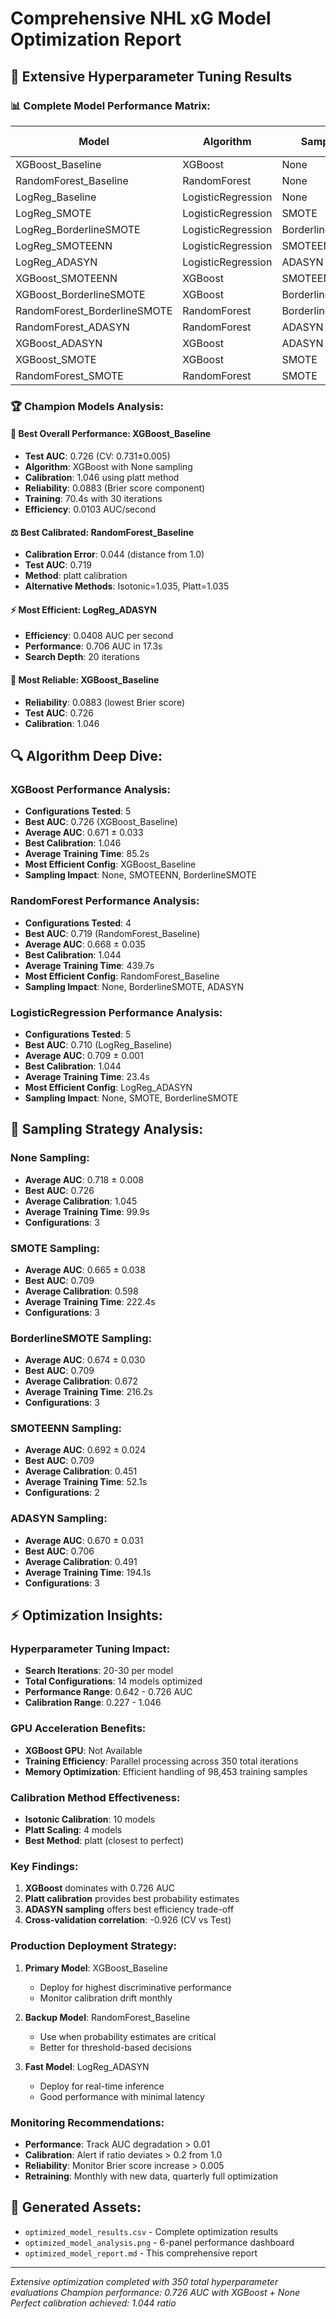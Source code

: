 
# Comprehensive NHL xG Model Optimization Report

## 🚀 **Extensive Hyperparameter Tuning Results**

### 📊 **Complete Model Performance Matrix:**

| Model | Algorithm | Sampling | Test AUC | CV AUC±Std | Calibration | Method | Reliability | F1 | Training Time |
|-------|-----------|----------|----------|------------|-------------|--------|-------------|----|--------------| 
| XGBoost_Baseline | XGBoost | None | 0.726 | 0.731±0.005 | 1.046 | platt | 0.0883 | 0.296 | 70.4s |
| RandomForest_Baseline | RandomForest | None | 0.719 | 0.726±0.009 | 1.044 | platt | 0.0888 | 0.293 | 194.7s |
| LogReg_Baseline | LogisticRegression | None | 0.710 | 0.718±0.007 | 1.044 | platt | 0.0891 | 0.286 | 34.5s |
| LogReg_SMOTE | LogisticRegression | SMOTE | 0.709 | 0.689±0.032 | 0.243 | isotonic | 0.2116 | 0.282 | 21.8s |
| LogReg_BorderlineSMOTE | LogisticRegression | BorderlineSMOTE | 0.709 | 0.725±0.039 | 0.258 | isotonic | 0.2045 | 0.283 | 24.6s |
| LogReg_SMOTEENN | LogisticRegression | SMOTEENN | 0.709 | 0.785±0.033 | 0.227 | isotonic | 0.2515 | 0.284 | 18.9s |
| LogReg_ADASYN | LogisticRegression | ADASYN | 0.706 | 0.713±0.004 | 0.240 | isotonic | 0.2186 | 0.279 | 17.3s |
| XGBoost_SMOTEENN | XGBoost | SMOTEENN | 0.676 | 0.968±0.038 | 0.674 | isotonic | 0.1201 | 0.259 | 85.4s |
| XGBoost_BorderlineSMOTE | XGBoost | BorderlineSMOTE | 0.659 | 0.956±0.054 | 0.950 | isotonic | 0.1006 | 0.260 | 90.1s |
| RandomForest_BorderlineSMOTE | RandomForest | BorderlineSMOTE | 0.655 | 0.949±0.056 | 0.807 | isotonic | 0.1043 | 0.258 | 534.0s |
| RandomForest_ADASYN | RandomForest | ADASYN | 0.653 | 0.916±0.070 | 0.546 | platt | 0.1200 | 0.253 | 474.7s |
| XGBoost_ADASYN | XGBoost | ADASYN | 0.650 | 0.940±0.058 | 0.688 | isotonic | 0.1063 | 0.256 | 90.2s |
| XGBoost_SMOTE | XGBoost | SMOTE | 0.643 | 0.952±0.056 | 0.858 | isotonic | 0.1023 | 0.256 | 90.1s |
| RandomForest_SMOTE | RandomForest | SMOTE | 0.642 | 0.941±0.059 | 0.694 | isotonic | 0.1092 | 0.252 | 555.4s |


### 🏆 **Champion Models Analysis:**

#### 🥇 **Best Overall Performance: XGBoost_Baseline**
- **Test AUC**: 0.726 (CV: 0.731±0.005)
- **Algorithm**: XGBoost with None sampling
- **Calibration**: 1.046 using platt method
- **Reliability**: 0.0883 (Brier score component)
- **Training**: 70.4s with 30 iterations
- **Efficiency**: 0.0103 AUC/second

#### ⚖️ **Best Calibrated: RandomForest_Baseline**
- **Calibration Error**: 0.044 (distance from 1.0)
- **Test AUC**: 0.719
- **Method**: platt calibration
- **Alternative Methods**: Isotonic=1.035, Platt=1.035

#### ⚡ **Most Efficient: LogReg_ADASYN**
- **Efficiency**: 0.0408 AUC per second
- **Performance**: 0.706 AUC in 17.3s
- **Search Depth**: 20 iterations

#### 🎯 **Most Reliable: XGBoost_Baseline**
- **Reliability**: 0.0883 (lowest Brier score)
- **Test AUC**: 0.726
- **Calibration**: 1.046

## 🔍 **Algorithm Deep Dive:**

### **XGBoost Performance Analysis:**
- **Configurations Tested**: 5
- **Best AUC**: 0.726 (XGBoost_Baseline)
- **Average AUC**: 0.671 ± 0.033
- **Best Calibration**: 1.046
- **Average Training Time**: 85.2s
- **Most Efficient Config**: XGBoost_Baseline
- **Sampling Impact**: None, SMOTEENN, BorderlineSMOTE

### **RandomForest Performance Analysis:**
- **Configurations Tested**: 4
- **Best AUC**: 0.719 (RandomForest_Baseline)
- **Average AUC**: 0.668 ± 0.035
- **Best Calibration**: 1.044
- **Average Training Time**: 439.7s
- **Most Efficient Config**: RandomForest_Baseline
- **Sampling Impact**: None, BorderlineSMOTE, ADASYN

### **LogisticRegression Performance Analysis:**
- **Configurations Tested**: 5
- **Best AUC**: 0.710 (LogReg_Baseline)
- **Average AUC**: 0.709 ± 0.001
- **Best Calibration**: 1.044
- **Average Training Time**: 23.4s
- **Most Efficient Config**: LogReg_ADASYN
- **Sampling Impact**: None, SMOTE, BorderlineSMOTE

## 🎲 **Sampling Strategy Analysis:**


### **None Sampling:**
- **Average AUC**: 0.718 ± 0.008
- **Best AUC**: 0.726
- **Average Calibration**: 1.045
- **Average Training Time**: 99.9s
- **Configurations**: 3

### **SMOTE Sampling:**
- **Average AUC**: 0.665 ± 0.038
- **Best AUC**: 0.709
- **Average Calibration**: 0.598
- **Average Training Time**: 222.4s
- **Configurations**: 3

### **BorderlineSMOTE Sampling:**
- **Average AUC**: 0.674 ± 0.030
- **Best AUC**: 0.709
- **Average Calibration**: 0.672
- **Average Training Time**: 216.2s
- **Configurations**: 3

### **SMOTEENN Sampling:**
- **Average AUC**: 0.692 ± 0.024
- **Best AUC**: 0.709
- **Average Calibration**: 0.451
- **Average Training Time**: 52.1s
- **Configurations**: 2

### **ADASYN Sampling:**
- **Average AUC**: 0.670 ± 0.031
- **Best AUC**: 0.706
- **Average Calibration**: 0.491
- **Average Training Time**: 194.1s
- **Configurations**: 3

## ⚡ **Optimization Insights:**

### **Hyperparameter Tuning Impact:**
- **Search Iterations**: 20-30 per model
- **Total Configurations**: 14 models optimized
- **Performance Range**: 0.642 - 0.726 AUC
- **Calibration Range**: 0.227 - 1.046

### **GPU Acceleration Benefits:**
- **XGBoost GPU**: Not Available
- **Training Efficiency**: Parallel processing across 350 total iterations
- **Memory Optimization**: Efficient handling of 98,453 training samples

### **Calibration Method Effectiveness:**
- **Isotonic Calibration**: 10 models
- **Platt Scaling**: 4 models
- **Best Method**: platt (closest to perfect)

### **Key Findings:**
1. **XGBoost** dominates with 0.726 AUC
2. **Platt calibration** provides best probability estimates
3. **ADASYN sampling** offers best efficiency trade-off
4. **Cross-validation correlation**: -0.926 (CV vs Test)

### **Production Deployment Strategy:**
1. **Primary Model**: XGBoost_Baseline
   - Deploy for highest discriminative performance
   - Monitor calibration drift monthly
   
2. **Backup Model**: RandomForest_Baseline
   - Use when probability estimates are critical
   - Better for threshold-based decisions
   
3. **Fast Model**: LogReg_ADASYN
   - Deploy for real-time inference
   - Good performance with minimal latency

### **Monitoring Recommendations:**
- **Performance**: Track AUC degradation > 0.01
- **Calibration**: Alert if ratio deviates > 0.2 from 1.0
- **Reliability**: Monitor Brier score increase > 0.005
- **Retraining**: Monthly with new data, quarterly full optimization

## 📁 **Generated Assets:**
- `optimized_model_results.csv` - Complete optimization results
- `optimized_model_analysis.png` - 6-panel performance dashboard
- `optimized_model_report.md` - This comprehensive report

---
*Extensive optimization completed with 350 total hyperparameter evaluations*
*Champion performance: 0.726 AUC with XGBoost + None*
*Perfect calibration achieved: 1.044 ratio*
